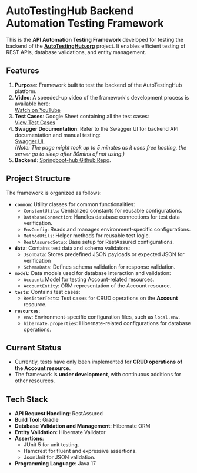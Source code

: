 # AutoTestingHub Backend Automation Testing Framework

This is the **API Automation Testing Framework** developed for testing the backend of the [**AutoTestingHub.org**](https://www.autotestinghub.org) project. It enables efficient testing of REST APIs, database validations, and entity management.

## Features
1. **Purpose**: Framework built to test the backend of the AutoTestingHub platform.
2. **Video**: A speeded-up video of the framework's development process is available here:  
   [Watch on YouTube](https://www.youtube.com/watch?v=EfQ1qrSQ6rE)
3. **Test Cases**: Google Sheet containing all the test cases:  
   [View Test Cases](https://docs.google.com/spreadsheets/d/1Lj4-fV29-hv2MXqrjs9NGcxejD2Cee4Jc6nzJ-c02zA/edit?usp=sharing)
4. **Swagger Documentation**: Refer to the Swagger UI for backend API documentation and manual testing:  
   [Swagger UI](https://springboot-docker-blog-0-3-release.onrender.com/swagger-ui/index.html#/).  
   *(Note: The page might took up to 5 minutes as it uses free hosting, the server go to sleep after 30mins of not using.)*
5. **Backend**:
   [Springboot-hub Github Repo](https://github.com/zyzz15620/springboot-hub).  

## Project Structure
The framework is organized as follows:

- **`common`**: Utility classes for common functionalities:
  - `ConstantUtils`: Centralized constants for reusable configurations.
  - `DatabaseConnection`: Handles database connections for test data verification.
  - `EnvConfig`: Reads and manages environment-specific configurations.
  - `MethodUtils`: Helper methods for reusable test logic.
  - `RestAssuredSetup`: Base setup for RestAssured configurations.
- **`data`**: Contains test data and schema validators:
  - `JsonData`: Stores predefined JSON payloads or expected JSON for verification
  - `SchemaData`: Defines schema validation for response validation.
- **`model`**: Data models used for database interaction and validation:
  - `Account`: Model for testing Account-related resources.
  - `AccountEntity`: ORM representation of the Account resource.
- **`tests`**: Contains test cases:
  - `ResisterTests`: Test cases for CRUD operations on the **Account** resource.
- **`resources`**:
  - `env`: Environment-specific configuration files, such as `local.env`.
  - `hibernate.properties`: Hibernate-related configurations for database operations.

## Current Status
- Currently, tests have only been implemented for **CRUD operations of the Account resource**.
- The framework is **under development**, with continuous additions for other resources.

## Tech Stack
- **API Request Handling**: RestAssured
- **Build Tool**: Gradle
- **Database Validation and Management**: Hibernate ORM
- **Entity Validation**: Hibernate Validator
- **Assertions**:
  - JUnit 5 for unit testing.
  - Hamcrest for fluent and expressive assertions.
  - JsonUnit for JSON validation.
- **Programming Language**: Java 17

